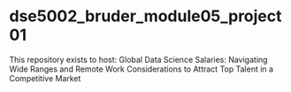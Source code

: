 # dse5002_bruder_module05_project01

This repository exists to host:
Global Data Science Salaries:   Navigating Wide Ranges and Remote Work Considerations to Attract Top Talent in a Competitive Market
